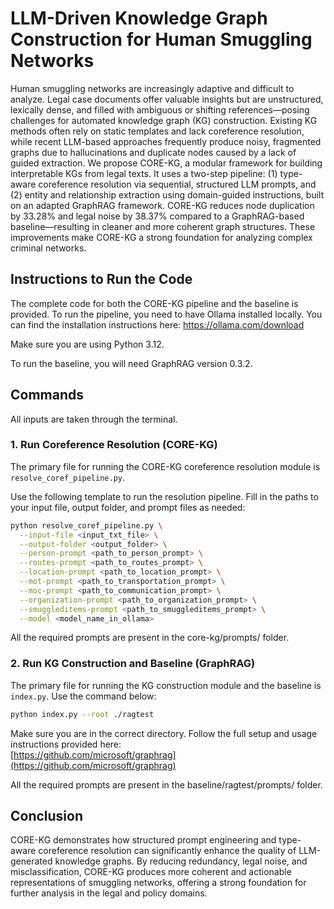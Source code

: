 # LLM-Driven Knowledge Graph Construction for Human Smuggling Networks

Human smuggling networks are increasingly adaptive and difficult to analyze. Legal case documents offer valuable insights but are unstructured, lexically dense, and filled with ambiguous or shifting references—posing challenges for automated knowledge graph (KG) construction. Existing KG methods often rely on static templates and lack coreference resolution, while recent LLM-based approaches frequently produce noisy, fragmented graphs due to hallucinations and duplicate nodes caused by a lack of guided extraction. We propose CORE-KG, a modular framework for building interpretable KGs from legal texts. It uses a two-step pipeline: (1) type-aware coreference resolution via sequential, structured LLM prompts, and (2) entity and relationship extraction using domain-guided instructions, built on an adapted GraphRAG framework. CORE-KG reduces node duplication by 33.28% and legal noise by 38.37% compared to a GraphRAG-based baseline—resulting in cleaner and more coherent graph structures. These improvements make CORE-KG a strong foundation for analyzing complex criminal networks.

## Instructions to Run the Code

The complete code for both the CORE-KG pipeline and the baseline is provided. To run the pipeline, you need to have Ollama installed locally. You can find the installation instructions here: https://ollama.com/download

Make sure you are using Python 3.12.

To run the baseline, you will need GraphRAG version 0.3.2.


## Commands

All inputs are taken through the terminal.

### 1. Run Coreference Resolution (CORE-KG)

The primary file for running the CORE-KG coreference resolution module is `resolve_coref_pipeline.py`.

Use the following template to run the resolution pipeline. Fill in the paths to your input file, output folder, and prompt files as needed:

```bash
python resolve_coref_pipeline.py \
  --input-file <input_txt_file> \
  --output-folder <output_folder> \
  --person-prompt <path_to_person_prompt> \
  --routes-prompt <path_to_routes_prompt> \
  --location-prompt <path_to_location_prompt> \
  --mot-prompt <path_to_transportation_prompt> \
  --moc-prompt <path_to_communication_prompt> \
  --organization-prompt <path_to_organization_prompt> \
  --smuggleditems-prompt <path_to_smuggleditems_prompt> \
  --model <model_name_in_ollama>
```

All the required prompts are present in the core-kg/prompts/ folder.

### 2. Run KG Construction and Baseline (GraphRAG)

The primary file for running the KG construction module and the baseline is `index.py`. Use the command below:

```bash
python index.py --root ./ragtest
```

Make sure you are in the correct directory. Follow the full setup and usage instructions provided here:  
[https://github.com/microsoft/graphrag](https://github.com/microsoft/graphrag)

All the required prompts are present in the baseline/ragtest/prompts/ folder.


## Conclusion

CORE-KG demonstrates how structured prompt engineering and type-aware coreference resolution can significantly enhance the quality of LLM-generated knowledge graphs. By reducing redundancy, legal noise, and misclassification, CORE-KG produces more coherent and actionable representations of smuggling networks, offering a strong foundation for further analysis in the legal and policy domains.

